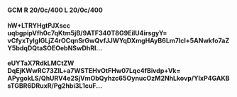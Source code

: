 #### GCM R 20/0c/400 L 20/0c/400
**hW+LTRYHgtPJXscc**<br/>**uqbgpipVfh0c7qKtm5jB/9ATF340T8G9EilU4irsgyY=**<br/>**vCfyxTyIgIGLjZ4rOCqnSrGwQvfJJWYqDXmgHAyB6Lm7lcl+5ANwkfo7aZY5bdqDQtaSOEOebNSwDhRl...**<br/><br/>
**eUYTaX7RdkLMCtZW**<br/>**DqEjKWwRC73ZIL+a7WSTEHvOtFHw07Lqc4fBivdp+Vk=**<br/>**APygokLS/QhURV4e2SjVmObQyhzc65OynucOzM2NhLkovp/YlxP4GAKBsTGBR6DRuxR/Pg2hbi3L1cuF...**